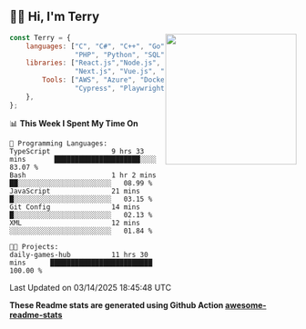 <h2>👋🏻 Hi, I'm Terry</h2>

<img align='right' src="https://media.giphy.com/media/fkZukR450RQ1qnGaq9/giphy.gif" width="230">

```javascript
const Terry = {
    languages: ["C", "C#", "C++", "Go", "Java", "Javascript",
                "PHP", "Python", "SQL", "Typescript"],
    libraries: ["React.js","Node.js", ".Net", "Express.js",
                "Next.js", "Vue.js", "Astro.js", "CUDA"],
        Tools: ["AWS", "Azure", "Docker🐳", "Git", "Figma",
                "Cypress", "Playwright", "Postman", "Jira"],
    },
};
```
<!--START_SECTION:waka-->
📊 **This Week I Spent My Time On** 

```text
💬 Programming Languages: 
TypeScript               9 hrs 33 mins       █████████████████████░░░░   83.07 % 
Bash                     1 hr 2 mins         ██░░░░░░░░░░░░░░░░░░░░░░░   08.99 % 
JavaScript               21 mins             █░░░░░░░░░░░░░░░░░░░░░░░░   03.15 % 
Git Config               14 mins             █░░░░░░░░░░░░░░░░░░░░░░░░   02.13 % 
XML                      12 mins             ░░░░░░░░░░░░░░░░░░░░░░░░░   01.84 % 

🐱‍💻 Projects: 
daily-games-hub          11 hrs 30 mins      █████████████████████████   100.00 % 
```


 Last Updated on 03/14/2025 18:45:48 UTC
<!--END_SECTION:waka-->

**These Readme stats are generated using Github Action [awesome-readme-stats](https://github.com/anmol098/waka-readme-stats)**
